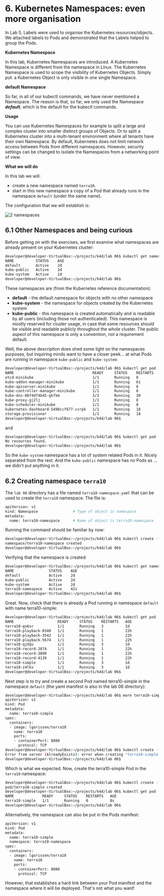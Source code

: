 # 6. Kubernetes Namespaces: even more organisation

In Lab 5, Labels were used to organise the Kubernetes resources/objects. We attached labels to Pods and demonstrated that the Labels helped to group the Pods.

**Kubernetes Namespace**

In this lab, Kubernetes Namespaces are introduced. A Kubernetes Namespace is different from the namespace in Linux. The Kubernetes Namespace is used to scope the visibility of Kubernetes Objects. Simply put: a Kubernetes Object is only visible in one single Namespace.

**default Namespace**

So far, in all of our kubectl commands, we have never mentioned a Namespace. The reason is that, so far, we only used the Namespace ***default***, which is the default for the kubectl commands.

**Usage**

You can use Kubernetes Namespaces for example to split a large and complex cluster into smaller distinct groups of Objects. Or to split a Kubernetes cluster into a multi-tenant environment where all tenants have their own Namespace. By default, Kubernetes does not limit network access between Pods from different namespaces. However, security settings can be changed to isolate the Namespaces from a networking point of view. 

**What we will do**

In this lab we will:

- create a new namespace named `terra10`. 
- start in this new namespace a copy of a Pod that already runs in the namespace `default` (under the same name). 

The configuration that we will establish is:

![2 namespaces](img/lab6-2-namespaces.png)


## 6.1 Other Namespaces and being curious

Before getting on with the exercises, we first examine what namespaces are already present on your Kubernetes cluster:

```bash
developer@developer-VirtualBox:~/projects/k4d/lab 06$ kubectl get namespaces 
NAME          STATUS    AGE
default       Active    2d
kube-public   Active    2d
kube-system   Active    2d
developer@developer-VirtualBox:~/projects/k4d/lab 06$ 
```

These namespaces are (from the Kubernetes reference documentation):

- **default** - the default namespace for objects with no other namespace
- **kube-system** - the namespace for objects created by the Kubernetes system
- **kube-public** - this namespace is created automatically and is readable by all users (including those not authenticated). This namespace is mostly reserved for cluster usage, in case that some resources should be visible and readable publicly throughout the whole cluster. The public aspect of this namespace is only a convention, not a requirement default.

Well, the above description does shed some light on the namespaces purposes, but inquiring minds want to have a closer peek... at what Pods are running in namespace `kube-public`  and `kube-system`:

```bash
developer@developer-VirtualBox:~/projects/k4d/lab 06$ kubectl get pod -n kube-system
NAME                                    READY     STATUS    RESTARTS   AGE
etcd-minikube                           1/1       Running   8          2d
kube-addon-manager-minikube             1/1       Running   61         2d
kube-apiserver-minikube                 1/1       Running   8          2d
kube-controller-manager-minikube        1/1       Running   8          2d
kube-dns-86f4d74b45-gkfkm               3/3       Running   30         2d
kube-proxy-gj2lj                        1/1       Running   8          2d
kube-scheduler-minikube                 1/1       Running   8          2d
kubernetes-dashboard-5498ccf677-cvrpk   1/1       Running   18         2d
storage-provisioner                     1/1       Running   18         2d
developer@developer-VirtualBox:~/projects/k4d/lab 06$
```
and
```bash
developer@developer-VirtualBox:~/projects/k4d/lab 06$ kubectl get pod -n kube-public
No resources found.
developer@developer-VirtualBox:~/projects/k4d/lab 06$
```
So the `kube-system` namespace has a lot of system related Pods in it. Nicely separated from the rest.
And the `kube-public` namespace has no Pods as ... we didn't put anything in it.

## 6.2 Creating namespace `terra10`

The `lab 06` directory has a file named `terra10-namespace.yaml` that can be used to create the `terra10` namespace. The file is:

```bash
apiVersion: v1
kind: Namespace                # Type of object is namespace
metadata:
  name: terra10-namespace      # Name of object is terra10-namespace
```

Running the command should be familiar by now:

```bash
developer@developer-VirtualBox:~/projects/k4d/lab 06$ kubectl create -f terra10-namespace.yaml 
namespace/terra10-namespace created
developer@developer-VirtualBox:~/projects/k4d/lab 06$ 
```

Verifying that the namespace is created:

```bash
developer@developer-VirtualBox:~/projects/k4d/lab 06$ kubectl get namespaces 
NAME                STATUS    AGE
default             Active    2d
kube-public         Active    2d
kube-system         Active    2d
terra10-namespace   Active    42s
developer@developer-VirtualBox:~/projects/k4d/lab 06$
```

Great. Now, check that there is already a Pod running in namespace `default` with name terra10-simple:

```bash
developer@developer-VirtualBox:~/projects/k4d/lab 06$ kubectl get pod
NAME                    READY     STATUS    RESTARTS   AGE
terra10-gx6sr           1/1       Running   3          1d
terra10-playback-0340   1/1       Running   1          22h
terra10-playback-3542   1/1       Running   1          22h
terra10-playback-5674   1/1       Running   1          22h
terra10-qjdqv           1/1       Running   3          1d
terra10-record-2874     1/1       Running   1          22h
terra10-record-3899     1/1       Running   1          22h
terra10-record-4139     1/1       Running   1          22h
terra10-simple          1/1       Running   3          1d
terra10-z4lkv           1/1       Running   3          1d
developer@developer-VirtualBox:~/projects/k4d/lab 06$
```
Next step is to try and create a second Pod named terra10-simple in the namespace `default` (the yaml manifest is also in the lab 06 directory):
```bash
developer@developer-VirtualBox:~/projects/k4d/lab 06$ more terra10-simple.yaml 
apiVersion: v1
kind: Pod
metadata:
  name: terra10-simple
spec:
  containers:
  - image: lgorissen/terra10
    name: terra10
    ports:
    - containerPort: 8080
      protocol: TCP
developer@developer-VirtualBox:~/projects/k4d/lab 06$ kubectl create -f terra10-simple.yaml 
Error from server (AlreadyExists): error when creating "terra10-simple.yaml": pods "terra10-simple" already exists
developer@developer-VirtualBox:~/projects/k4d/lab 06$
```
Which is what we expected. Now, create the terra10-simple Pod in the `terra10` namespace:
```bash
developer@developer-VirtualBox:~/projects/k4d/lab 06$ kubectl create -f terra10-simple.yaml -n terra10-namespace
pod/terra10-simple created
developer@developer-VirtualBox:~/projects/k4d/lab 06$ kubectl get pod -n terra10-namespace 
NAME             READY     STATUS    RESTARTS   AGE
terra10-simple   1/1       Running   0          8s
developer@developer-VirtualBox:~/projects/k4d/lab 06$
```

Alternatively, the namespace can also be put in the Pods manifest:

```bash
apiVersion: v1
kind: Pod
metadata:
  name: terra10-simple
  namespace: terra10-namespace
spec:
  containers:
  - image: lgorissen/terra10
    name: terra10
    ports:
    - containerPort: 8080
      protocol: TCP
```
However, that establishes a hard link between your Pod manifest and the namespace where it will be deployed. That's not what you want!
